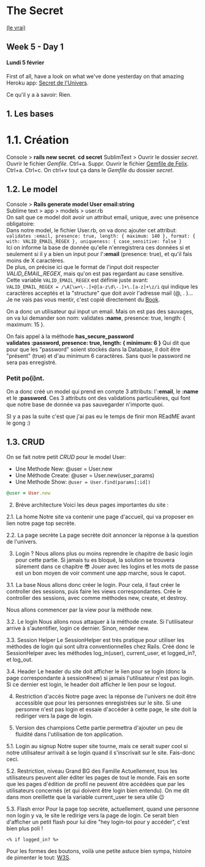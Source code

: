 # The Secret
[(le vrai)](https://www.youtube.com/watch?v=fQu_twwpKvk)

## Week 5 - Day 1
#### Lundi 5 février

First of all, have a look on what we've done yesterday on that amazing Heroku app: [Secret de l'Univers](https://secret-de-lunivers.herokuapp.com/).

Ce qu'il y a à savoir: Rien.

## 1. Les bases
# 1.1. Création
Console > **rails new secret**.
**cd secret**
SublimText > Ouvrir le dossier *secret*. Ouvrir le fichier *Gemfile*. Ctrl+a. Suppr. Ouvrir le fichier [Gemfile de Felix](https://github.com/felhix/cheat_sheets/blob/master/Ruby/Gemfile.rb). Ctrl+a. Ctrl+c. On ctrl+v tout ça dans le *Gemfile* du dossier *secret*. 

## 1.2. Le model
Console > **Rails generate model User email:string**</br>
Sublime text > app > models > user.rb </br>
On sait que ce model doit avoir un attribut email, unique, avec une présence obligatoire: </br> Dans notre model, le fichier User.rb, on va donc ajouter cet attribut: ```validates :email, presence: true, length: { maximum: 140 },
                    format: { with: VALID_EMAIL_REGEX }, uniqueness: { case_sensitive: false }```</br>
Ici on informe la base de donnée qu'elle n'enregistrera ces données si et seulement si il y a bien un input pour l'**:email** (presence: true), et qu'il fais moins de X caractères.</br>
De plus, on précise ici que le format de l'input doit respecter *VALID_EMAIL_REGEX*, mais qu'on est pas regardant au case sensitive. </br>
Cette variable ```VALID_EMAIL_REGEX``` est définie juste avant:</br> ```VALID_EMAIL_REGEX = /\A[\w+\-.]+@[a-z\d\-.]+\.[a-z]+\z/i``` qui indique les caractères acceptés et la "structure" que doit avoir l'adresse mail (@, . )...</br>
Je ne vais pas vous mentir, c'est copié directement du [Book](http://ruby.railstutorial.org/ruby-on-rails-tutorial-book).

On a donc un utilisateur qui input un email. Mais on est pas des sauvages, on va lui demander son nom: 
 validates **:name**,  presence: true, length: { maximum: 15 }.

On fais appel à la méthode **has_secure_password </br>
  validates :password, presence: true, length: { minimum: 6 }** Qui dit que pour que les "password" soient stockés dans la Database, il doit être "présent" (true) et d'au minimum 6 caractères. Sans quoi le password ne sera pas enregistré.
  
### Petit po(i)nt.
On a donc créé un model qui prend en compte 3 attributs: l'**:email**, le **:name** et le **:password**. Ces 3 attributs ont des validations particulières, qui font que notre base de donnée va pas sauvegarder n'importe quoi.
  
  SI y a pas la suite c'est que j'ai pas eu le temps de finir mon REadME avant le gong :)

## 1.3. CRUD
On se fait notre petit *CRUD* pour le model User:
* Une Methode New: @user = User.new
* Une Méthode Create: @user = User.new(user_params)
* Une Methode Show: `@user = User.find(params[:id])`

```ruby
@user = User.new
```

2. Brève architecture
Voici les deux pages importantes du site :

2.1. La home
Notre site va contenir une page d'accueil, qui va proposer en lien notre page top secrète.

2.2. La page secrète
La page secrète doit annoncer la réponse à la question de l'univers.

3. Login ?
Nous allons plus ou moins reprendre le chapitre de basic login pour cette partie. Si jamais tu es bloqué, la solution se trouvera sûrement dans ce chapitre 😎
Jouer avec les logins et les mots de passe est un bon moyen de voir comment une app marche, sous le capot.

3.1. La base
Nous allons donc créer le login. Pour cela, il faut créer le controller des sessions, puis faire les views correspondantes. Crée le controller des sessions, avec comme méthodes new, create, et destroy.

Nous allons commencer par la view pour la méthode new.

3.2. Le login
Nous allons nous attaquer à la méthode create. Si l'utilisateur arrive à s'autentifier, login ce dernier. Sinon, render new.

3.3. Session Helper
Le SessionHelper est très pratique pour utiliser les méthodes de login qui sont ultra conventionnelles chez Rails. Créé donc le SessionHelper avec les méthodes log_in(user), current_user, et logged_in?, et log_out.

3.4. Header
Le header du site doit afficher le lien pour se login (donc la page correspondante à session#new) si jamais l'utilisateur n'est pas login. Si ce dernier est login, le header doit afficher le lien pour se logout.

4. Restriction d'accès
Notre page avec la réponse de l'univers ne doit être accessible que pour les personnes enregistrées sur le site. Si une personne n'est pas login et essaie d'accéder à cette page, le site doit la rediriger vers la page de login.

5. Version des champions
Cette partie permettra d'ajouter un peu de fluidité dans l'utilisation de ton application.

5.1. Login au signup
Notre super site tourne, mais ce serait super cool si notre utilisateur arrivait à se login quand il s'inscrivait sur le site. Fais-donc ceci.

5.2. Restriction, niveau Grand BG des Famille
Actuellement, tous les utilisateurs peuvent aller éditer les pages de tout le monde. Fais en sorte que les pages d'édition de profil ne peuvent être accédées que par les utilisateurs concernés (et qui doivent être login bien entendu). On me dit dans mon oreillette que la variable current_user te sera utile 😉

5.3. Flash error
Pour la page top secrète, actuellement, quand une personne non login y va, le site le redirige vers la page de login. Ce serait bien d'afficher un petit flash pour lui dire "hey login-toi pour y accéder", c'est bien plus poli !

```<% if logged_in? %>```

Pour les formes des boutons, voilà une petite astuce bien sympa, histoire de pimenter le tout: [W3S](https://www.w3schools.com/bootstrap/bootstrap_buttons.asp).




